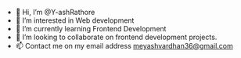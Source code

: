 - 👋 Hi, I’m @Y-ashRathore
- 👀 I’m interested in Web development 
- 🌱 I’m currently learning Frontend Development
- 💞️ I’m looking to collaborate on frontend development projects.
- 📫 Contact me on my email address meyashvardhan36@gmail.com

<!---
Y-ashRathore/Y-ashRathore is a ✨ special ✨ repository because its `README.md` (this file) appears on your GitHub profile.
You can click the Preview link to take a look at your changes.
--->

